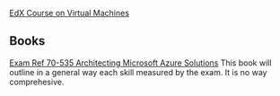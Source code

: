 [EdX Course on Virtual Machines](https://courses.edx.org/courses/course-v1:Microsoft+AZURE202x+2T2018/course/)

## Books
[Exam Ref 70-535 Architecting Microsoft Azure Solutions](https://smile.amazon.com/70-535-Architecting-Microsoft-Azure-Solutions/dp/1509304681/ref=sr_1_3?ie=UTF8&qid=1534526747&sr=8-3&keywords=70-535&dpID=51Af0ic-wxL&preST=_SX218_BO1,204,203,200_QL40_&dpSrc=srch)
This book will outline in a general way each skill measured by the exam.  It is no way comprehesive.
